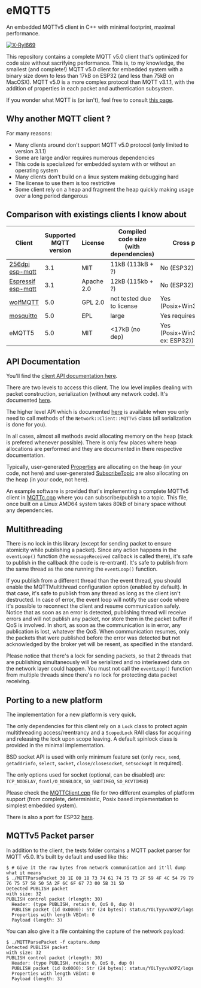 # eMQTT5
An embedded MQTTv5 client in C++ with minimal footprint, maximal performance.

[![X-Ryl669](https://circleci.com/gh/X-Ryl669/eMQTT5.svg?style=shield)](https://circleci.com/gh/X-Ryl669/eMQTT5)

This repository contains a complete MQTT v5.0 client that's optimized for code size without sacrifying performance.
This is, to my knowledge, the smallest (and complete!) MQTT v5.0 client for embedded system with a binary size down to less than 17kB on ESP32 (and less than 75kB on MacOSX).
MQTT v5.0 is a more complex protocol than MQTT v3.1.1, with the addition of properties in each packet and authentication subsystem.

If you wonder what MQTT is (or isn't), feel free to consult [this page](https://blog.cyril.by/en/documentation/emqtt5-doc/mqtt-minimal-knowledge).


## Why another MQTT client ?
For many reasons:

- Many clients around don't support MQTT v5.0 protocol (only limited to version 3.1.1)
- Some are large and/or requires numerous dependencies
- This code is specialized for embedded system with or without an operating system
- Many clients don't build on a linux system making debugging hard
- The license to use them is too restrictive
- Some client rely on a heap and fragment the heap quickly making usage over a long period dangerous


## Comparison with existings clients I know about
| Client | Supported MQTT version | License | Compiled code size (with dependencies) | Cross platform |
|--------|------------------------|---------|----------------------------------------|----------------|
| [256dpi esp-mqtt](https://github.com/256dpi/esp-mqtt)|3.1|MIT|11kB (113kB + ?)| No (ESP32)|
| [Espressif esp-mqtt](https://github.com/espressif/esp-mqtt)|3.1|Apache 2.0|12kB (115kb + ?)| No (ESP32)|
| [wolfMQTT](https://github.com/wolfSSL/wolfMQTT)|5.0|GPL 2.0|not tested due to license|Yes (Posix+Win32+Arduino)|
| [mosquitto](https://github.com/eclipse/mosquitto/)|5.0|EPL|large | Yes requires Posix|
| eMQTT5|5.0|MIT|<17kB (no dep)|Yes (Posix+Win32+Lwip(for ex: ESP32))|

## API Documentation

You'll find the [client API documentation here](https://blog.cyril.by/en/documentation/emqtt5-doc/emqtt5).

There are two levels to access this client. The low level implies dealing with packet construction, serialization (without any network code). It's documented [here](https://github.com/X-Ryl669/eMQTT5/blob/master/doc/APIDoc.md).

The higher level API which is documented [here](https://github.com/X-Ryl669/eMQTT5/blob/master/doc/ClientAPI.md) is available when you only need to call methods of the `Network::Client::MQTTv5` class (all serialization is done for you).

In all cases, almost all methods avoid allocating memory on the heap (stack is prefered whenever possible).
There is only few places where heap allocations are performed and they are documented in there respective documentation.

Typically, user-generated [Properties](https://github.com/X-Ryl669/eMQTT5/blob/591050dd32b33376c3853b853cfab540edea31be/lib/include/Protocol/MQTT/MQTT.hpp#L1672) are allocating on the heap (in your code, not here) and user-generated [SubscribeTopic](https://github.com/X-Ryl669/eMQTT5/blob/591050dd32b33376c3853b853cfab540edea31be/lib/include/Protocol/MQTT/MQTT.hpp#L1938) are also allocating on the heap (in your code, not here).

An example software is provided that's implementing a complete MQTTv5 client in [MQTTc.cpp](https://github.com/X-Ryl669/eMQTT5/blob/master/tests/MQTTc.cpp) where you can subscribe/publish to a topic. This file, once built on a Linux AMD64 system takes 80kB of binary space without any dependencies.

## Multithreading

There is no lock in this library (except for sending packet to ensure atomicity while publishing a packet). Since any action happens in the `eventLoop()` function (the `messageReceived` callback is called there), it's safe to publish in the callback (the code is re-entrant).
It's safe to publish from the same thread as the one running the `eventLoop()` function.

If you publish from a different thread than the event thread, you should enable the MQTTMultithread configuration option (enabled by default).
In that case, it's safe to publish from any thread as long as the client isn't destructed. In case of error, the event loop will notify the user code where it's possible to reconnect the client and resume communication safely. Notice that as soon as an error is detected, publishing thread will receive errors and will not publish any packet, nor store them in the packet buffer if QoS is involved.
In short, as soon as the communication is in error, any publication is lost, whatever the QoS. When communication resumes, only the packets that were published before the error was detected **but** not acknowledged by the broker yet will be resent, as specified in the standard.

Please notice that there's a lock for sending packets, so that 2 threads that are publishing simultaneously will be serialized and no interleaved data on the network layer could happen.
You must not call the `eventLoop()` function from multiple threads since there's no lock for protecting data packet receiving.


## Porting to a new platform
The implementation for a new platform is very quick.

The only dependencies for this client rely on a `Lock` class to protect again multithreading access/reentrancy and a `ScopedLock` RAII class for acquiring and releasing the lock upon scope leaving. A default spinlock class is provided in the minimal implementation.

BSD socket API is used with only minimum feature set (only `recv`, `send`, `getaddrinfo`, `select`, `socket`, `close/closesocket`, `setsockopt` is required).

The only options used for socket (optional, can be disabled) are: `TCP_NODELAY`, `fcntl/O_NONBLOCK`, `SO_SNDTIMEO`, `SO_RCVTIMEO`)

Please check the [MQTTClient.cpp](https://github.com/X-Ryl669/eMQTT5/blob/master/lib/src/Network/Clients/MQTTClient.cpp) file for two different examples of platform support (from complete, deterministic, Posix based implementation to simplest embedded system).

There is also a port for ESP32 [here](https://github.com/X-Ryl669/esp-eMQTT5).

## MQTTv5 Packet parser
In addition to the client, the tests folder contains a MQTT packet parser for MQTT v5.0.
It's built by default and used like this:
```
$ # Give it the raw bytes from network communication and it'll dump what it means
$ ./MQTTParsePacket 30 1E 00 18 73 74 61 74 75 73 2F 59 4F 4C 54 79 79 76 75 57 58 50 5A 2F 6C 6F 67 73 00 5B 31 5D
Detected PUBLISH packet
with size: 32
PUBLISH control packet (rlength: 30)
  Header: (type PUBLISH, retain 0, QoS 0, dup 0)
  PUBLISH packet (id 0x0000): Str (24 bytes): status/YOLTyyvuWXPZ/logs
  Properties with length VBInt: 0
  Payload (length: 3)
```

You can also give it a file containing the capture of the network payload:
```
$ ./MQTTParsePacket -f capture.dump
Detected PUBLISH packet
with size: 32
PUBLISH control packet (rlength: 30)
  Header: (type PUBLISH, retain 0, QoS 0, dup 0)
  PUBLISH packet (id 0x0000): Str (24 bytes): status/YOLTyyvuWXPZ/logs
  Properties with length VBInt: 0
  Payload (length: 3)
```

